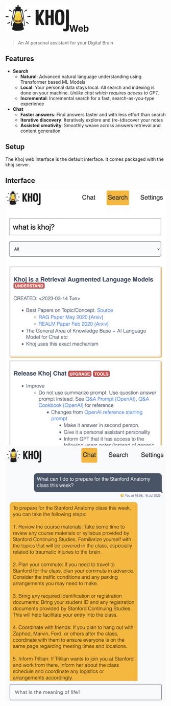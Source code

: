 <h1><img src="./assets/khoj-logo-sideways-500.png" width="200" alt="Khoj Logo">Web</h1>

> An AI personal assistant for your Digital Brain

## Features
- **Search**
  - **Natural**: Advanced natural language understanding using Transformer based ML Models
  - **Local**: Your personal data stays local. All search and indexing is done on your machine. *Unlike chat which requires access to GPT.*
  - **Incremental**: Incremental search for a fast, search-as-you-type experience
- **Chat**
  - **Faster answers**: Find answers faster and with less effort than search
  - **Iterative discovery**: Iteratively explore and (re-)discover your notes
  - **Assisted creativity**: Smoothly weave across answers retrieval and content generation

## Setup
The Khoj web interface is the default interface. It comes packaged with the khoj server.

## Interface
![](./assets/khoj_search_on_web.png ':size=400px')
![](./assets/khoj_chat_on_web.png ':size=400px')
